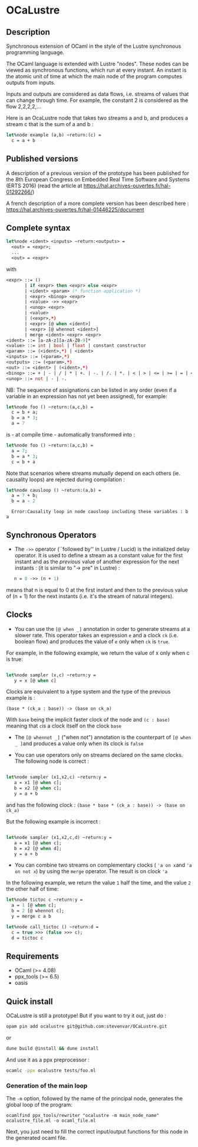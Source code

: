 # OCaLustre

## Description

Synchronous extension of OCaml in the style of the Lustre synchronous programming language.


The OCaml language is extended with Lustre "nodes". These nodes can be viewed as synchronous functions,
which run at every instant. An instant is the atomic unit of time at which the main node of the program computes outputs from inputs.

Inputs and outputs are considered as data flows, i.e. streams of values that can change through time. For example, the constant 2 is considered as the flow 2,2,2,2,...

Here is an OcaLustre node that takes two streams a and b, and produces a stream c that is the sum of a and b :

```ocaml
let%node example (a,b) ~return:(c) =
  c = a + b
```

## Published versions

A description of a previous version of the prototype has been published for the 8th European Congress on Embedded Real Time Software and Systems (ERTS 2016) (read the article at https://hal.archives-ouvertes.fr/hal-01292266/)

A french description of a more complete version has been described here : https://hal.archives-ouvertes.fr/hal-01446225/document

## Complete syntax

```ocaml
let%node <ident> <inputs> ~return:<outputs> =
  <out> = <expr>;
  ...
  <out> = <expr>

```
with
<br />
```ocaml
<expr> ::= ()
       | if <expr> then <expr> else <expr>
       | <ident> <param> (* function application *)
       | <expr> <binop> <expr>
       | <value> ->> <expr>
       | <unop> <expr>
       | <value>
       | (<expr>,*)
       | <expr> [@ when <ident>]
       | <expr> [@ whennot <ident>]
       | merge <ident> <expr> <expr>
<ident> ::= [a-zA-z][a-zA-Z0-9]*
<value> ::= int | bool | float | constant constructor
<param> ::= (<ident>,*) | <ident>
<inputs> ::= (<param>,*)
<outputs> ::= (<param>,*)
<out> ::= <ident> | (<ident>,*)
<binop> ::= + | - | / | * | +. | -. | /. | *. | < | > | <= | >= | = | <>
<unop> ::= not | - | -.
```
NB: The sequence of assignations can be listed in any order (even if a variable in an expression has not yet been assigned), for example:
```ocaml
let%node foo () ~return:(a,c,b) =
  c = b + a;
  b = a * 3;
  a = 7
```

is - at compile time - automatically transformed into :

```ocaml
let%node foo () ~return:(a,c,b) =
  a = 7;
  b = a * 3;
  c = b + a
```

Note that scenarios where streams mutually depend on each others (ie. causality loops) are rejected during compilation :

```ocaml
let%node causloop () ~return:(a,b) =
  a = 7 + b;
  b = a - 2
```
```
  Error:Causality loop in node causloop including these variables : b a
```

## Synchronous Operators

- The ```->>``` operator (``followed by'' in Lustre / Lucid) is the initialized delay operator. It is used to define a stream as a constant value for the first instant and as the _previous_ value of another expression for the next instants :  (it is similar to "-> pre" in Lustre) :

```ocaml
   n = 0 ->> (n + 1)
```

means that n is equal to 0 at the first instant and then to the previous value of (n + 1) for the next instants (i.e. it's the stream of natural integers).
## Clocks

- You can use the ```[@ when _]``` annotation in order to generate streams at a slower rate. This operator takes an expression ```e``` and a clock ```ck``` (i.e. boolean flow) and produces the value of ```e``` only when ```ck``` is ```true```.

For example, in the following example, we return the value of x only when c is true:

```ocaml

let%node sampler (x,c) ~return:y =
   y = x [@ when c]
```

Clocks are equivalent to a type system and the type of the previous example is :

```(base * (ck_a : base)) -> (base on ck_a)```

With ```base``` being the implicit faster clock of the node and ```(c : base)``` meaning that ```c```is a clock itself on the clock ```base```


- The ```[@ whennot _]``` ("when not") annotation is the counterpart of ```[@ when _ ]```and produces a value only when its clock is ```false```

- You can use operators only on streams declared on the same clocks. The following node is correct :

```ocaml

let%node sampler (x1,x2,c) ~return:y =
   a = x1 [@ when c];
   b = x2 [@ when c];
   y = a + b
```

and has the following clock : ```(base * base * (ck_a : base)) -> (base on ck_a) ```

But the following example is incorrect :

```ocaml

let%node sampler (x1,x2,c,d) ~return:y =
   a = x1 [@ when c];
   b = x2 [@ when d];
   y = a + b
```

- You can combine two streams on complementary clocks ( ```'a on x```and ```'a on not x```) by using the ```merge``` operator. The result is on clock ```'a```

In the following example, we return the value ```1``` half the time, and the value ```2``` the other half of time:

```ocaml
let%node tictoc c ~return:y =
  a = 1 [@ when c];
  b = 2 [@ whennot c];
  y = merge c a b

let%node call_tictoc () ~return:d =
  c = true >>> (false >>> c);
  d = tictoc c
```

## Requirements

- OCaml (>= 4.08)
- ppx_tools (>= 6.5)
- oasis

## Quick install

OCaLustre is still a prototype! But if you want to try it out, just do :

```bash
opam pin add ocalustre git@github.com:stevenvar/OCaLustre.git
```

or

```bash
dune build @install && dune install 
```

And use it as a ppx preprocessor :

```bash
ocamlc -ppx ocalustre tests/foo.ml
```

### Generation of the main loop

The ```-m``` option, followed by the name of the principal node, generates the global loop of the program:

```
ocamlfind ppx_tools/rewriter "ocalustre -m main_node_name" ocalustre_file.ml -o ocaml_file.ml
```

 Next, you just need to fill the correct input/output functions for this node in the generated ocaml file.
